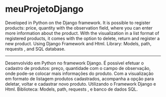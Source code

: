 # meuProjetoDjango

Developed in Python on the Django framework.
It is possible to register products: price, quantity with the observation field, where you can enter more information about the product.
With the visualization in a list format of registered products, it comes with the option to delete, return and register a new product. Using Django Framework and Html.
Library: Models, path, requests , and SQL database.

***
Desenvolvido em Python no framework Django. 
É possível efetuar o cadastro de produtos: preço, quantidade com o campo de observação, onde pode-se colocar mais informações do produto.
Com a visualização em formato de listagem produtos cadastrados, acompanha a opção para deletar, voltar e cadastrar novo produto. Utilizando o Framework Django e Html.
Biblioteca: Models, path, requests , e banco de dados SQL.

